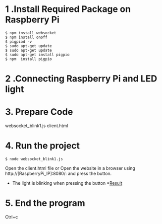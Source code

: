 # 1 .Install Required Package on Raspberry Pi 
```
$ npm install websocket 
$ npm install onoff 
$ pigpiod -v
$ sudo apt-get update 
$ sudo apt-get update 
$ sudo apt-get install pigpio
$ npm  install pigpio

```
# 2 .Connecting Raspberry Pi and LED light

# 3. Prepare Code 
websocket_blink1.js
client.html
# 4. Run the project
```
$ node websocket_blink1.js
```
Open the client.html file  or Open the website in a browser using http://[RaspberryPi_IP]:8080/: and press the button.
* The light is blinking when pressing the button
*[Result](https://youtube.com/shorts/8Aa-uHX-Dw0?feature=share)

# 5. End the program 
Ctrl+c


